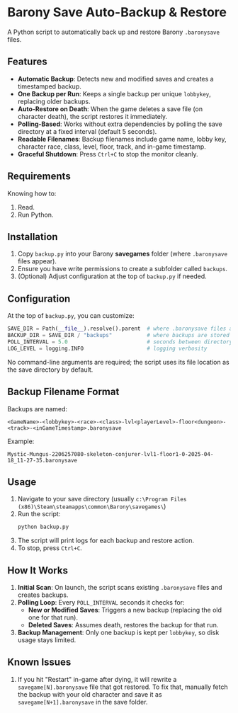 # Barony Save Auto-Backup & Restore

A Python script to automatically back up and restore Barony `.baronysave` files.

## Features

- **Automatic Backup**: Detects new and modified saves and creates a timestamped backup.
- **One Backup per Run**: Keeps a single backup per unique `lobbykey`, replacing older backups.
- **Auto-Restore on Death**: When the game deletes a save file (on character death), the script restores it immediately.
- **Polling-Based**: Works without extra dependencies by polling the save directory at a fixed interval (default 5 seconds).
- **Readable Filenames**: Backup filenames include game name, lobby key, character race, class, level, floor, track, and in-game timestamp.
- **Graceful Shutdown**: Press `Ctrl+C` to stop the monitor cleanly.

## Requirements

Knowing how to:
1. Read.
2. Run Python.

## Installation

1. Copy `backup.py` into your Barony **savegames** folder (where `.baronysave` files appear).
2. Ensure you have write permissions to create a subfolder called `backups`.
3. (Optional) Adjust configuration at the top of `backup.py` if needed.

## Configuration

At the top of `backup.py`, you can customize:

```python
SAVE_DIR = Path(__file__).resolve().parent  # where .baronysave files are
BACKUP_DIR = SAVE_DIR / "backups"           # where backups are stored
POLL_INTERVAL = 5.0                         # seconds between directory checks
LOG_LEVEL = logging.INFO                    # logging verbosity
```

No command-line arguments are required; the script uses its file location as the save directory by default.

## Backup Filename Format

Backups are named:

```
<GameName>-<lobbykey>-<race>-<class>-lvl<playerLevel>-floor<dungeon>-<track>-<inGameTimestamp>.baronysave
```

Example:

```
Mystic-Mungus-2206257080-skeleton-conjurer-lvl1-floor1-0-2025-04-18_11-27-35.baronysave
```

## Usage

1. Navigate to your save directory (usually `c:\Program Files (x86)\Steam\steamapps\common\Barony\savegames\`)
2. Run the script:
   ```bash
   python backup.py
   ```
3. The script will print logs for each backup and restore action.
4. To stop, press `Ctrl+C`.

## How It Works

1. **Initial Scan**: On launch, the script scans existing `.baronysave` files and creates backups.
2. **Polling Loop**: Every `POLL_INTERVAL` seconds it checks for:
   - **New or Modified Saves**: Triggers a new backup (replacing the old one for that run).
   - **Deleted Saves**: Assumes death, restores the backup for that run.
3. **Backup Management**: Only one backup is kept per `lobbykey`, so disk usage stays limited.

## Known Issues

1. If you hit "Restart" in-game after dying, it will rewrite a `savegame[N].baronysave` file that got restored. To fix that, manually fetch the backup with your old character and save it as `savegame[N+1].baronysave` in the save folder.
